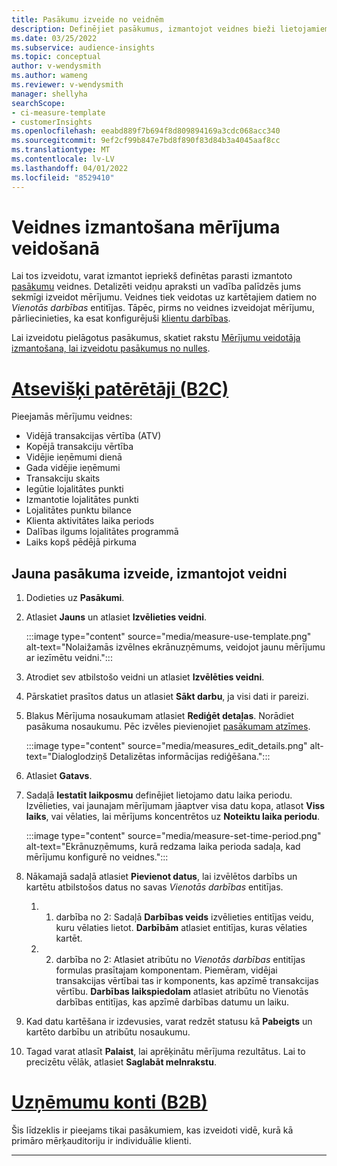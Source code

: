 ```yaml
---
title: Pasākumu izveide no veidnēm
description: Definējiet pasākumus, izmantojot veidnes bieži lietojamiem pieteikumiem.
ms.date: 03/25/2022
ms.subservice: audience-insights
ms.topic: conceptual
author: v-wendysmith
ms.author: wameng
ms.reviewer: v-wendysmith
manager: shellyha
searchScope:
- ci-measure-template
- customerInsights
ms.openlocfilehash: eeabd889f7b694f8d809894169a3cdc068acc340
ms.sourcegitcommit: 9ef2cf99b847e7bd8f890f83d84b3a4045aaf8cc
ms.translationtype: MT
ms.contentlocale: lv-LV
ms.lasthandoff: 04/01/2022
ms.locfileid: "8529410"
---
```

# <a name="use-a-template-to-build-a-measure"></a>Veidnes izmantošana mērījuma veidošanā

Lai tos izveidotu, varat izmantot iepriekš definētas parasti izmantoto [pasākumu](measures.md) veidnes. Detalizēti veidņu apraksti un vadība palīdzēs jums sekmīgi izveidot mērījumu. Veidnes tiek veidotas uz kartētajiem datiem no *Vienotās darbības* entitījas. Tāpēc, pirms no veidnes izveidojat mērījumu, pārliecinieties, ka esat konfigurējuši [klientu darbības](activities.md).

Lai izveidotu pielāgotus pasākumus, skatiet rakstu [Mērījumu veidotāja izmantošana, lai izveidotu pasākumus no nulles](measure-builder.md).

# <a name="individual-consumers-b-to-c"></a>[Atsevišķi patērētāji (B2C)](#tab/b2c)

Pieejamās mērījumu veidnes: 
- Vidējā transakcijas vērtība (ATV)
- Kopējā transakciju vērtība
- Vidējie ieņēmumi dienā
- Gada vidējie ieņēmumi
- Transakciju skaits
- Iegūtie lojalitātes punkti
- Izmantotie lojalitātes punkti
- Lojalitātes punktu bilance
- Klienta aktivitātes laika periods
- Dalības ilgums lojalitātes programmā
- Laiks kopš pēdējā pirkuma

## <a name="build-a-new-measure-using-a-template"></a>Jauna pasākuma izveide, izmantojot veidni

1. Dodieties uz **Pasākumi**.

1. Atlasiet **Jauns** un atlasiet **Izvēlieties veidni**.

   :::image type="content" source="media/measure-use-template.png" alt-text="Nolaižamās izvēlnes ekrānuzņēmums, veidojot jaunu mērījumu ar iezīmētu veidni.":::

1. Atrodiet sev atbilstošo veidni un atlasiet **Izvēlēties veidni**.

1. Pārskatiet prasītos datus un atlasiet **Sākt darbu**, ja visi dati ir pareizi.

1. Blakus Mērījuma nosaukumam atlasiet **Rediģēt detaļas**. Norādiet pasākuma nosaukumu. Pēc izvēles pievienojiet [pasākumam atzīmes](work-with-tags-columns.md#manage-tags).

   :::image type="content" source="media/measures_edit_details.png" alt-text="Dialoglodziņš Detalizētas informācijas rediģēšana.":::

1. Atlasiet **Gatavs**.

1. Sadaļā **Iestatīt laikposmu** definējiet lietojamo datu laika periodu. Izvēlieties, vai jaunajam mērījumam jāaptver visa datu kopa, atlasot **Viss laiks**, vai vēlaties, lai mērījums koncentrētos uz **Noteiktu laika periodu**.

   :::image type="content" source="media/measure-set-time-period.png" alt-text="Ekrānuzņēmums, kurā redzama laika perioda sadaļa, kad mērījumu konfigurē no veidnes.":::

1. Nākamajā sadaļā atlasiet **Pievienot datus**, lai izvēlētos darbībs un kartētu atbilstošos datus no savas *Vienotās darbības* entitījas.

    1. 1. darbība no 2: Sadaļā **Darbības veids** izvēlieties entitījas veidu, kuru vēlaties lietot. **Darbībām** atlasiet entitījas, kuras vēlaties kartēt.
    1. 2. darbība no 2: Atlasiet atribūtu no *Vienotās darbības* entitījas formulas prasītajam komponentam. Piemēram, vidējai transakcijas vērtībai tas ir komponents, kas apzīmē transakcijas vērtību. **Darbības laikspiedolam** atlasiet atribūtu no Vienotās darbības entitījas, kas apzīmē darbības datumu un laiku.
   
1. Kad datu kartēšana ir izdevusies, varat redzēt statusu kā **Pabeigts** un kartēto darbību un atribūtu nosaukumu.

1. Tagad varat atlasīt **Palaist**, lai aprēķinātu mērījuma rezultātus. Lai to precizētu vēlāk, atlasiet **Saglabāt melnrakstu**.

# <a name="business-accounts-b-to-b"></a>[Uzņēmumu konti (B2B)](#tab/b2b)

Šis līdzeklis ir pieejams tikai pasākumiem, kas izveidoti vidē, kurā kā primāro mērķauditoriju ir individuālie klienti.

---
